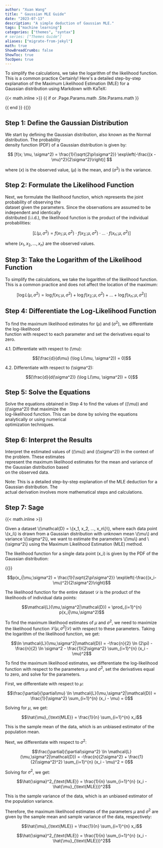 ```yaml
---
author: "Xuan Wang"
title: " Gaussian MLE Guide"
date: "2023-07-13"
description: "A simple deduction of Gaussian MLE."
tags: ["machine learning"]
categories: ["themes", "syntax"]
# series: ["Themes Guide"]
aliases: ["migrate-from-jekyl"]
math: true
ShowBreadCrumbs: false
ShowToc: true
TocOpen: true
---
```


To simplify the calculations, we take the logarithm of the likelihood function. This is a common practice
Certainly! Here's a detailed step-by-step explanation of the Maximum Likelihood Estimation (MLE) for a   
Gaussian distribution using Markdown with KaTeX:                                                         

{{< math.inline >}}
{{ if or .Page.Params.math .Site.Params.math }}

<!-- KaTeX -->
<link rel="stylesheet" href="https://cdn.jsdelivr.net/npm/katex@0.11.1/dist/katex.min.css" integrity="sha384-zB1R0rpPzHqg7Kpt0Aljp8JPLqbXI3bhnPWROx27a9N0Ll6ZP/+DiW/UqRcLbRjq" crossorigin="anonymous">
<script defer src="https://cdn.jsdelivr.net/npm/katex@0.11.1/dist/katex.min.js" integrity="sha384-y23I5Q6l+B6vatafAwxRu/0oK/79VlbSz7Q9aiSZUvyWYIYsd+qj+o24G5ZU2zJz" crossorigin="anonymous"></script>
<script defer src="https://cdn.jsdelivr.net/npm/katex@0.11.1/dist/contrib/auto-render.min.js" integrity="sha384-kWPLUVMOks5AQFrykwIup5lo0m3iMkkHrD0uJ4H5cjeGihAutqP0yW0J6dpFiVkI" crossorigin="anonymous" onload="renderMathInElement(document.body);"></script>
{{ end }}
{{</ math.inline >}}

## Step 1: Define the Gaussian Distribution                                                                 

We start by defining the Gaussian distribution, also known as the Normal distribution. The probability   
density function (PDF) of a Gaussian distribution is given by:                                           

$$
[f(x; \mu, \sigma^2) = \frac{1}{\sqrt{2\pi\sigma^2}} \exp\left(-\frac{(x - \mu)^2}{2\sigma^2}\right)]
$$

where $(x)$ is the observed value, $(\mu)$ is the mean, and $(\sigma^2)$ is the variance.                      

## Step 2: Formulate the Likelihood Function                                                                

Next, we formulate the likelihood function, which represents the joint probability of observing the      
dataset given the parameters. Since the observations are assumed to be independent and identically       
distributed (i.i.d.), the likelihood function is the product of the individual probabilities:            

$$
[L(\mu, \sigma^2) = f(x_1; \mu, \sigma^2) \cdot f(x_2; \mu, \sigma^2) \cdot ... \cdot f(x_n; \mu, \sigma^2)]
$$                                                                                

where $(x_1, x_2, ..., x_n)$ are the observed values.                                                      

## Step 3: Take the Logarithm of the Likelihood Function                                                    

To simplify the calculations, we take the logarithm of the likelihood function. This is a common practice
and does not affect the location of the maximum:                                                         

$$[\log L(\mu, \sigma^2) = \log f(x_1; \mu, \sigma^2) + \log f(x_2; \mu, \sigma^2) + ... + \log f(x_n; \mu,\sigma^2)]$$

## Step 4: Differentiate the Log-Likelihood Function                                                        

To find the maximum likelihood estimates for $(\mu)$ and $(\sigma^2)$, we differentiate the log-likelihood   
function with respect to each parameter and set the derivatives equal to zero.                           

4.1. Differentiate with respect to (\mu):                                                                

$$[\frac{d}{d\mu} (\log L(\mu, \sigma^2)) = 0]$$                                                   

4.2. Differentiate with respect to (\sigma^2):                                                           

$$[\frac{d}{d(\sigma^2)} (\log L(\mu, \sigma^2)) = 0]$$                                       

## Step 5: Solve the Equations                                                                              


Solve the equations obtained in Step 4 to find the values of \((\mu)\) and \((\sigma^2)\) that maximize the      
log-likelihood function. This can be done by solving the equations analytically or using numerical       
optimization techniques.                                                                                 

## Step 6: Interpret the Results                                                                            

Interpret the estimated values of \((\mu)\) and \((\sigma^2)\) in the context of the problem. These estimates    
represent the maximum likelihood estimates for the mean and variance of the Gaussian distribution based  
on the observed data.                                                                                    

Note: This is a detailed step-by-step explanation of the MLE deduction for a Gaussian distribution. The  
actual derivation involves more mathematical steps and calculations.        

## Step 7: Sage

{{< math.inline >}}
<p>
Given a dataset \(\mathcal{D} = \{x_1, x_2, ..., x_n\}\), where each data point \(x_i\) is drawn from a Gaussian distribution with unknown mean \(\mu\) and variance \(\sigma^2\), we want to estimate the parameters \(\mu\) and \(\sigma^2\) using the Maximum Likelihood Estimation (MLE) method.

The likelihood function for a single data point \(x_i\) is given by the PDF of the Gaussian distribution:
</p>
{{</ math.inline >}}

$$p(x_i|\mu,\sigma^2) = \frac{1}{\sqrt{2\pi\sigma^2}} \exp\left(-\frac{(x_i-\mu)^2}{2\sigma^2}\right)$$

The likelihood function for the entire dataset $\mathcal{D}$ is the product of the likelihoods of individual data points:

$$\mathcal{L}(\mu,\sigma^2|\mathcal{D}) = \prod_{i=1}^{n} p(x_i|\mu,\sigma^2)$$

To find the maximum likelihood estimates of $\mu$ and $\sigma^2$, we need to maximize the likelihood function $\mathcal{L}(\mu,\sigma^2|\mathcal{D})$ with respect to these parameters. Taking the logarithm of the likelihood function, we get:

$$\ln \mathcal{L}(\mu,\sigma^2|\mathcal{D}) = -\frac{n}{2} \ln (2\pi) - \frac{n}{2} \ln \sigma^2 - \frac{1}{2\sigma^2} \sum_{i=1}^{n} (x_i - \mu)^2$$

To find the maximum likelihood estimates, we differentiate the log-likelihood function with respect to the parameters $\mu$ and $\sigma^2$, set the derivatives equal to zero, and solve for the parameters. 

First, we differentiate with respect to $\mu$:

$$\frac{\partial}{\partial\mu} \ln \mathcal{L}(\mu,\sigma^2|\mathcal{D}) = \frac{1}{\sigma^2} \sum_{i=1}^{n} (x_i - \mu) = 0$$

Solving for $\mu$, we get:

$$\hat{\mu}_{\text{MLE}} = \frac{1}{n} \sum_{i=1}^{n} x_i$$

This is the sample mean of the data, which is an unbiased estimator of the population mean.

Next, we differentiate with respect to $\sigma^2$:

$$\frac{\partial}{\partial\sigma^2} \ln \mathcal{L}(\mu,\sigma^2|\mathcal{D}) = -\frac{n}{2\sigma^2} + \frac{1}{2(\sigma^2)^2} \sum_{i=1}^{n} (x_i - \mu)^2 = 0$$

Solving for $\sigma^2$, we get:

$$\hat{\sigma}^2_{\text{MLE}} = \frac{1}{n} \sum_{i=1}^{n} (x_i - \hat{\mu}_{\text{MLE}})^2$$

This is the sample variance of the data, which is an unbiased estimator of the population variance.

Therefore, the maximum likelihood estimates of the parameters $\mu$ and $\sigma^2$ are given by the sample mean and sample variance of the data, respectively:

$$\hat{\mu}_{\text{MLE}} = \frac{1}{n} \sum_{i=1}^{n} x_i$$

$$\hat{\sigma}^2_{\text{MLE}} = \frac{1}{n} \sum_{i=1}^{n} (x_i - \hat{\mu}_{\text{MLE}})^2$$
